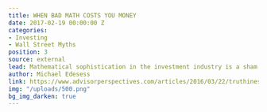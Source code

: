 ```yaml
---
title: WHEN BAD MATH COSTS YOU MONEY
date: 2017-02-19 00:00:00 Z
categories:
- Investing
- Wall Street Myths
position: 3
source: external
lead: Mathematical sophistication in the investment industry is a sham.
author: Michael Edesess
link: https://www.advisorperspectives.com/articles/2016/03/22/truthiness-mathiness-and-the-costs-they-impose-on-your-clients-assets
img: "/uploads/500.png"
bg_img_darken: true
---
```


